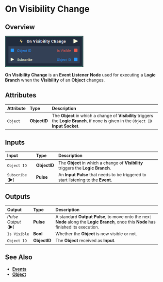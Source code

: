 # On Visibility Change

## Overview

![The On Visibility Change Node.](../../../.gitbook/assets/node-on-visibility-change2.png)

**On Visibility Change** is an **Event Listener** **Node** used for executing a **Logic Branch** when the **Visibility** of an **Object** changes.

## Attributes

| Attribute | Type | Description |
| :--- | :--- | :--- |
| `Object` | **ObjectID** | The **Object** in which a change of **Visibility** triggers the **Logic Branch**, if none is given in the `Object ID` **Input Socket**. |

## Inputs

| Input | Type | Description |
| :--- | :--- | :--- |
| `Object ID` | **ObjectID** | The **Object** in which a change of **Visibility** triggers the **Logic Branch**. |
| `Subscribe` (►)|**Pulse** | An **Input Pulse** that needs to be triggered to start listening to the **Event**. |

## Outputs

| Output | Type | Description |
| :--- | :--- | :--- |
| _Pulse Output_ \(►\) | **Pulse** | A standard **Output Pulse**, to move onto the next **Node** along the **Logic Branch**, once this **Node** has finished its execution. |
| `Is Visible` | **Bool** | Whether the **Object** is now visible or not. |
| `Object ID` | **ObjectID** | The **Object** received as **Input**. |

## See Also

* [**Events**](../)
* [**Object**](./)

